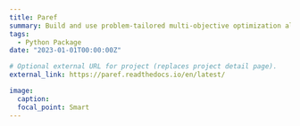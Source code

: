 ```yaml
---
title: Paref
summary: Build and use problem-tailored multi-objective optimization algorithms.
tags:
  - Python Package
date: "2023-01-01T00:00:00Z"

# Optional external URL for project (replaces project detail page).
external_link: https://paref.readthedocs.io/en/latest/

image:
  caption: 
  focal_point: Smart
---
```

